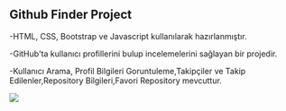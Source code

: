 ## Github Finder Project

-HTML, CSS, Bootstrap ve Javascript kullanılarak hazırlanmıştır.

-GitHub'ta kullanıcı profillerini bulup incelemelerini sağlayan bir projedir.

-Kullanıcı Arama, Profil Bilgileri Goruntuleme,Takipçiler ve Takip Edilenler,Repository Bilgileri,Favori Repository mevcuttur.

<img src="screen.gif"/>